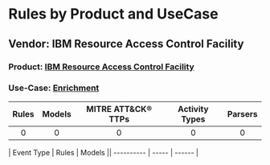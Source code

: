 Rules by Product and UseCase
============================
Vendor: IBM Resource Access Control Facility
--------------------------------------------
### Product: [IBM Resource Access Control Facility](../ds_ibm_resource_access_control_facility_ibm_resource_access_control_facility.md)
### Use-Case: [Enrichment](../../../../UseCases/uc_enrichment.md)

| Rules | Models | MITRE ATT&CK® TTPs | Activity Types | Parsers |
|:-----:|:------:|:------------------:|:--------------:|:-------:|
|   0   |   0    |         0          |       0        |    0    |

| Event Type | Rules | Models || ---------- | ----- | ------ |
